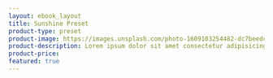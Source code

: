 ```yaml
---
layout: ebook_layout
title: Sunshine Preset
product-type: preset
product-image: https://images.unsplash.com/photo-1609103254482-dc7beedc47bf?ixlib=rb-4.0.3&ixid=MnwxMjA3fDB8MHxwaG90by1wYWdlfHx8fGVufDB8fHx8&auto=format&fit=crop&w=1035&q=80
product-description: Lorem ipsum dolor sit amet consectetur adipisicing elit. Vero provident nemo tempora iste error sint, velit reiciendis excepturi ab accusantium maiores, unde natus ipsa dolore. Magni sit officiis obcaecati veniam.
product-price:
featured: true
---
```


<!--------------- Product title & info --------------->




<!--------------- Before/After image slider --------------->




<!--------------- Video section --------------->




<!--------------- Reviews --------------->




<!--------------- FAQs --------------->




<!--------------- Related products --------------->